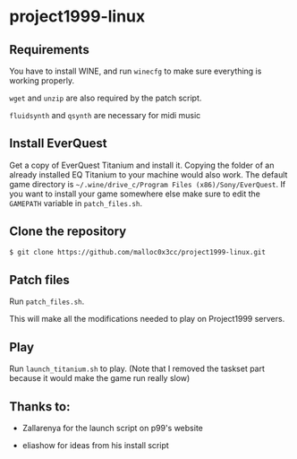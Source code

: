 # project1999-linux

## Requirements
You have to install WINE, and run `winecfg` to make sure everything is working properly.

`wget` and `unzip` are also required by the patch script.

`fluidsynth` and `qsynth` are necessary for midi music

## Install EverQuest
Get a copy of EverQuest Titanium and install it. Copying the folder of an already installed EQ Titanium to your machine would also work.
The default game directory is `~/.wine/drive_c/Program Files (x86)/Sony/EverQuest`. If you want to install your game somewhere else make sure to edit the `GAMEPATH` variable in `patch_files.sh`.

## Clone the repository
```sh
$ git clone https://github.com/malloc0x3cc/project1999-linux.git
```

## Patch files
Run `patch_files.sh`.

This will make all the modifications needed to play on Project1999 servers.

## Play
Run `launch_titanium.sh` to play. (Note that I removed the taskset part because it would make the game run really slow)

## Thanks to:
- Zallarenya for the launch script on p99's website

- eliashow for ideas from his install script

